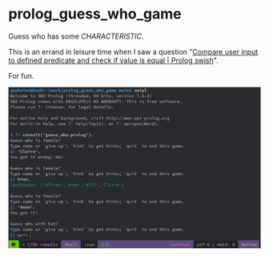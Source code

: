 # prolog_guess_who_game
Guess who has some *CHARACTERISTIC*.

This is an errand in leisure time when I saw a question "[Compare user input to defined predicate and check if value is equal | Prolog swish](https://stackoverflow.com/q/70405346/1104333)".

For fun.

![Game playing screenshot](https://github.com/YauHsien/prolog_guess_who_game/blob/main/guess_who_snapshot.png)
